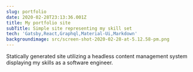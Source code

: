 ```yaml
---
slug: portfolio
date: 2020-02-28T23:13:36.001Z
title: My portfolio site
subTitle: Simple site representing my skill set
tech: 'Gatsby,React,Graphql,Material-Ui,Markdown'
backgroundimage: src/screen-shot-2020-02-28-at-5.12.58-pm.png
---
```

Statically generated site utilizing a headless content management  system displaying my skills as a software engineer.
